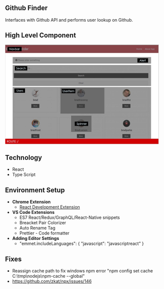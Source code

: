 ## Github Finder

Interfaces with Github API and performs user lookup on Github.

## High Level Component

![Overlay](https://github.com/sorapk/github-finder/blob/master/high-level-component.PNG)

## Technology

- React
- Type Script

## Environment Setup

- <strong>Chrome Extension</strong>
  - [React Development Extension](https://chrome.google.com/webstore/detail/react-developer-tools/fmkadmapgofadopljbjfkapdkoienihi?hl=en)
- <strong>VS Code Extensions</strong>
  - ES7 React/Redux/GraphQL/React-Native snippets
  - Breacket Pair Colorizer
  - Auto Rename Tag
  - Prettier - Code formatter
- <strong>Adding Editor Settings</strong>
  - "emmet.includeLanguages": {
    "javascript": "javascriptreact"
    }

## Fixes

- Reassign cache path to fix windows npm error "npm config set cache C:\tmp\nodejs\npm-cache --global"
- https://github.com/zkat/npx/issues/146
